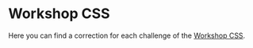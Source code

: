# Workshop CSS

Here you can find a correction for each challenge of the [Workshop CSS](https://docs.google.com/presentation/d/1GhQUrC11WGAZSXoIb9e-CTAM0FBJxoh-hUP4LlN9SUM).
